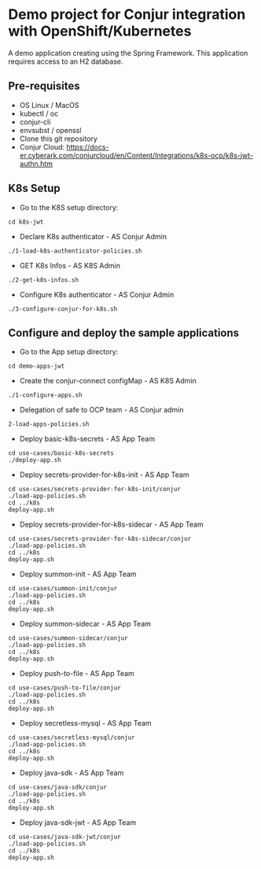# Demo project for Conjur integration with OpenShift/Kubernetes

A demo application creating using the Spring Framework. 
This application requires access to an H2 database.

## Pre-requisites
- OS Linux / MacOS
- kubectl / oc
- conjur-cli
- envsubst / openssl
- Clone this git repository
- Conjur Cloud: https://docs-er.cyberark.com/conjurcloud/en/Content/Integrations/k8s-ocp/k8s-jwt-authn.htm


## K8s Setup
- Go to the K8S setup directory:
```shell
cd k8s-jwt
```

- Declare K8s authenticator - AS Conjur Admin
```shell
./1-load-k8s-authenticator-policies.sh
```

- GET K8s Infos - AS K8S Admin
```shell
./2-get-k8s-infos.sh
```

- Configure K8s authenticator - AS Conjur Admin
```shell
./3-configure-conjur-for-k8s.sh
```

## Configure and deploy the sample applications

- Go to the App setup directory:
```shell
cd demo-apps-jwt
```

- Create the conjur-connect configMap - AS K8S Admin
```shell
./1-configure-apps.sh
```

- Delegation of safe to OCP team  - AS Conjur admin
```shell
2-load-apps-policies.sh
```

- Deploy basic-k8s-secrets - AS App Team
```shell
cd use-cases/basic-k8s-secrets
./deploy-app.sh
```

- Deploy secrets-provider-for-k8s-init - AS App Team
```shell
cd use-cases/secrets-provider-for-k8s-init/conjur
./load-app-policies.sh
cd ../k8s
deploy-app.sh
```

- Deploy secrets-provider-for-k8s-sidecar - AS App Team
```shell
cd use-cases/secrets-provider-for-k8s-sidecar/conjur
./load-app-policies.sh
cd ../k8s
deploy-app.sh
```

- Deploy summon-init - AS App Team
```shell
cd use-cases/summon-init/conjur
./load-app-policies.sh
cd ../k8s
deploy-app.sh
```

- Deploy summon-sidecar - AS App Team
```shell
cd use-cases/summon-sidecar/conjur
./load-app-policies.sh
cd ../k8s
deploy-app.sh
```

- Deploy push-to-file - AS App Team
```shell
cd use-cases/push-to-file/conjur
./load-app-policies.sh
cd ../k8s
deploy-app.sh
```

- Deploy secretless-mysql - AS App Team
```shell
cd use-cases/secretless-mysql/conjur
./load-app-policies.sh
cd ../k8s
deploy-app.sh
```

- Deploy java-sdk - AS App Team
```shell
cd use-cases/java-sdk/conjur
./load-app-policies.sh
cd ../k8s
deploy-app.sh
```

- Deploy java-sdk-jwt - AS App Team
```shell
cd use-cases/java-sdk-jwt/conjur
./load-app-policies.sh
cd ../k8s
deploy-app.sh
```